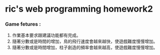 # ric's web programming homework2

### Game fetures :
1. 作業基本要求跟建議功能都有完成。
2. 隨著分數或是時間的增加，鳥的飛行速度會越來越快，使遊戲難度慢慢增加。
3. 隨著分數或是時間增加，柱子創造的頻率會越來越高，使遊戲難度慢慢增加。